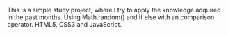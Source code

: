 This is a simple study project, where I try to apply the knowledge acquired in the past months.
Using Math.random() and if else with an comparison operator.
HTML5, CSS3 and JavaScript.
